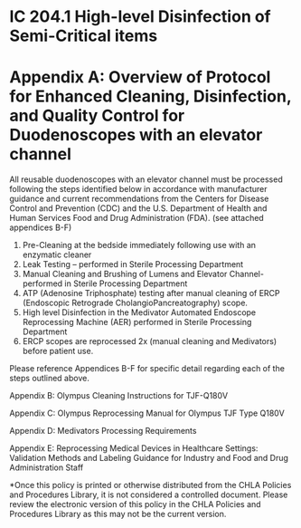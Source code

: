 # IC 204.1 High-level Disinfection of Semi-Critical items

# Appendix A: Overview of Protocol for Enhanced Cleaning, Disinfection, and Quality Control for Duodenoscopes with an elevator channel

All reusable duodenoscopes with an elevator channel must be processed following the steps identified below in accordance with manufacturer guidance and current recommendations from the Centers for Disease Control and Prevention (CDC) and the U.S. Department of Health and Human Services Food and Drug Administration (FDA). (see attached appendices B-F)

1. Pre-Cleaning at the bedside immediately following use with an enzymatic cleaner
2. Leak Testing – performed in Sterile Processing Department
3. Manual Cleaning and Brushing of Lumens and Elevator Channel- performed in Sterile Processing Department
4. ATP (Adenosine Triphosphate) testing after manual cleaning of ERCP (Endoscopic Retrograde CholangioPancreatography) scope.
5. High level Disinfection in the Medivator Automated Endoscope Reprocessing Machine (AER) performed in Sterile Processing Department
6. ERCP scopes are reprocessed 2x (manual cleaning and Medivators) before patient use.

Please reference Appendices B-F for specific detail regarding each of the steps outlined above.

Appendix B: Olympus Cleaning Instructions for TJF-Q180V

Appendix C: Olympus Reprocessing Manual for Olympus TJF Type Q180V

Appendix D: Medivators Processing Requirements

Appendix E: Reprocessing Medical Devices in Healthcare Settings: Validation Methods and Labeling Guidance for Industry and Food and Drug Administration Staff

*Once this policy is printed or otherwise distributed from the CHLA Policies and Procedures Library, it is not considered a controlled document. Please review the electronic version of this policy in the CHLA Policies and Procedures Library as this may not be the current version.